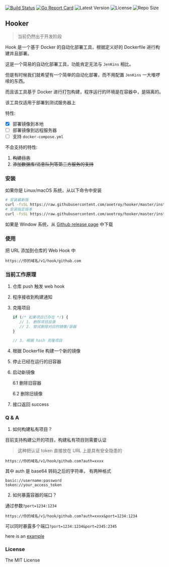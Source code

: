 [![Build Status](https://github.com/axetroy/hooker/workflows/ci/badge.svg)](https://github.com/axetroy/hooker/actions)
[![Go Report Card](https://goreportcard.com/badge/github.com/axetroy/hooker)](https://goreportcard.com/report/github.com/axetroy/hooker)
![Latest Version](https://img.shields.io/github/v/release/axetroy/hooker.svg)
![License](https://img.shields.io/github/license/axetroy/hooker.svg)
![Repo Size](https://img.shields.io/github/repo-size/axetroy/hooker.svg)

## Hooker

> 当前仍然出于开发阶段

Hook 是一个基于 Docker 的自动化部署工具，根据定义好的 Dockerfile 进行构建并且部署。

这是一个简易的自动化部署工具，功能肯定无法与 `JenKins` 相比。

但是有时候我们就希望有一个简单的自动化部署，而不用配置 `JenKins` 一大堆啰嗦的东西。

而且该工具基于 Docker 进行打包构建，程序运行的环境是在容器中，是隔离的。

该工具仅适用于部署到测试服务器上

特性:

- [x] 部署镜像到本地
- [ ] 部署镜像到远程服务器
- [ ] 支持 `docker-compose.yml`

不会支持的特性:

1. ~~构建日志~~
2. ~~添加数据库/消息队列等第三方服务的支持~~

### 安装

如果你是 Linux/macOS 系统，从以下命令中安装

```bash
# 安装最新版
curl -fsSL https://raw.githubusercontent.com/axetroy/hooker/master/install.sh | bash
# 安装指定版本
curl -fsSL https://raw.githubusercontent.com/axetroy/hooker/master/install.sh | bash -s v1.0.0
```

如果是 Window 系统，从 [Github release page](https://github.com/axetroy/hooker/releases) 中下载

### 使用

把 URL 添加到仓库的 Web Hook 中

```
https://你的域名/v1/hook/github.com
```

### 当前工作原理

1. 仓库 push 触发 web hook
2. 程序接收到构建通知
3. 克隆项目

    ```js
    if (/* 如果项目已存在 */) {
       // 1. 删除项目目录
       // 2. 尝试删除对应的镜像/容器
    }
   
    // 3. 根据 hash 克隆项目
    ```
    
4. 根据 Dockerfile 构建一个新的镜像
5. 停止已经在运行的旧容器
6. 启动新镜像

    6.1 删除旧容器
    
    6.2 删除旧镜像
7. 接口返回 success

### Q & A

1. 如何构建私有项目？

目前支持构建公开的项目，构建私有项目则需要认证

> 这种把认证 token 直接放在 URL 上是具有安全隐患的

```
https://你的域名/v1/hook/github.com?auth=xxxx
```

其中 auth 是 base64 转码之后的字符串， 有两种格式

```
basic://username:password
token://your_access_token
```

2. 如何暴露容器的端口？

通过参数`?port=1234:1234`

```
https://你的域名/v1/hook/github.com?auth=xxxx&port=1234:1234
```

可以同时暴露多个端口`?port=1234:1234&port=2345:2345`

here is an [example](https://github.com/axetroy/hooker-example)

### License

The MIT License
